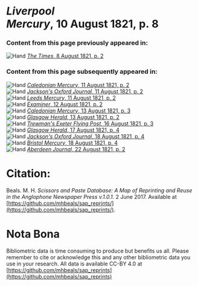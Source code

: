 # *Liverpool Mercury*, 10 August 1821, p. 8  
  
### Content from this page previously appeared in:  
![Hand](http://scissorsandpaste.net/wp-content/uploads/2017/06/smallhandpointer.png) [*The Times*, 8 August 1821, p. 2](https://mhbeals.github.io/sap_html/The-Times/The-Times-8-August-1821-p-2)  
  
### Content from this page subsequently appeared in:  
![Hand](http://scissorsandpaste.net/wp-content/uploads/2017/06/smallhandpointer.png) [*Caledonian Mercury*, 11 August 1821, p. 2](https://mhbeals.github.io/sap_html/Caledonian-Mercury/Caledonian-Mercury-11-August-1821-p-2)  
![Hand](http://scissorsandpaste.net/wp-content/uploads/2017/06/smallhandpointer.png) [*Jackson's Oxford Journal*, 11 August 1821, p. 2](https://mhbeals.github.io/sap_html/Jackson's-Oxford-Journal/Jackson's-Oxford-Journal-11-August-1821-p-2)  
![Hand](http://scissorsandpaste.net/wp-content/uploads/2017/06/smallhandpointer.png) [*Leeds Mercury*, 11 August 1821, p. 2](https://mhbeals.github.io/sap_html/Leeds-Mercury/Leeds-Mercury-11-August-1821-p-2)  
![Hand](http://scissorsandpaste.net/wp-content/uploads/2017/06/smallhandpointer.png) [*Examiner*, 12 August 1821, p. 2](https://mhbeals.github.io/sap_html/Examiner/Examiner-12-August-1821-p-2)  
![Hand](http://scissorsandpaste.net/wp-content/uploads/2017/06/smallhandpointer.png) [*Caledonian Mercury*, 13 August 1821, p. 3](https://mhbeals.github.io/sap_html/Caledonian-Mercury/Caledonian-Mercury-13-August-1821-p-3)  
![Hand](http://scissorsandpaste.net/wp-content/uploads/2017/06/smallhandpointer.png) [*Glasgow Herald*, 13 August 1821, p. 2](https://mhbeals.github.io/sap_html/Glasgow-Herald/Glasgow-Herald-13-August-1821-p-2)  
![Hand](http://scissorsandpaste.net/wp-content/uploads/2017/06/smallhandpointer.png) [*Trewman's Exeter Flying Post*, 16 August 1821, p. 3](https://mhbeals.github.io/sap_html/Trewman's-Exeter-Flying-Post/Trewman's-Exeter-Flying-Post-16-August-1821-p-3)  
![Hand](http://scissorsandpaste.net/wp-content/uploads/2017/06/smallhandpointer.png) [*Glasgow Herald*, 17 August 1821, p. 4](https://mhbeals.github.io/sap_html/Glasgow-Herald/Glasgow-Herald-17-August-1821-p-4)  
![Hand](http://scissorsandpaste.net/wp-content/uploads/2017/06/smallhandpointer.png) [*Jackson's Oxford Journal*, 18 August 1821, p. 4](https://mhbeals.github.io/sap_html/Jackson's-Oxford-Journal/Jackson's-Oxford-Journal-18-August-1821-p-4)  
![Hand](http://scissorsandpaste.net/wp-content/uploads/2017/06/smallhandpointer.png) [*Bristol Mercury*, 18 August 1821, p. 4](https://mhbeals.github.io/sap_html/Bristol-Mercury/Bristol-Mercury-18-August-1821-p-4)  
![Hand](http://scissorsandpaste.net/wp-content/uploads/2017/06/smallhandpointer.png) [*Aberdeen Journal*, 22 August 1821, p. 2](https://mhbeals.github.io/sap_html/Aberdeen-Journal/Aberdeen-Journal-22-August-1821-p-2)  


# Citation: 

Beals. M. H. *Scissors and Paste Database: A Map of Reprinting and Reuse in the Anglophone Newspaper Press v.1.0.1.* 2 June 2017. Available at [https://github.com/mhbeals/sap_reprints/](https://github.com/mhbeals/sap_reprints/). 

# Nota Bona

Bibliometric data is time consuming to produce but benefits us all. Please remember to cite or acknowledge this and any other bibliometric data you use in your research. All data is available CC-BY 4.0 at [https://github.com/mhbeals/sap_reprints](https://github.com/mhbeals/sap_reprints)